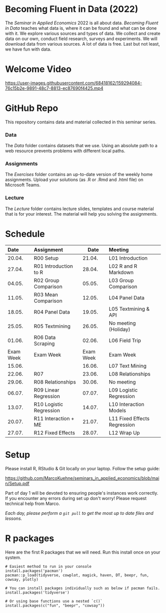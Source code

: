# Becoming Fluent in Data (2022)

The *Seminar in Applied Economics* 2022 is all about data. *Becoming Fluent in Data* teaches what data is, where it can be found and what can be done with it. We explore various sources and types of data. We collect and create data on our own, conduct field research, surveys and experiments. We will download data from various sources. A lot of data is free. Last but not least, we have fun with data. 

# Welcome Video

https://user-images.githubusercontent.com/68418162/159294084-76c15b2e-9891-48c7-8813-ec87690f4425.mp4

# GitHub Repo

This repository contains data and material collected in this seminar series. 

### Data

The *Data* folder contains datasets that we use. Using an absolute path to a web resource prevents problems with different local paths.

### Assignments

The *Exercises* folder contains an up-to-date version of the weekly home assignments. Upload your solutions (as .R or .Rmd and .html file) on Microsoft Teams. 

### Lecture

The *Lecture* folder contains lecture slides, templates and course material that is for your interest. The material will help you solving the assignments.

# Schedule

|Date  |  Assignment             | Date  | Meeting              |
|:-----|:-----|----------------------|:-------------------------|
|20.04.|R00 Setup               |  21.04.|L01 Introduction      |  
|27.04.|R01 Introduction to R   |  28.04.|L02 R and R Markdown  | 
|04.05.|R02 Group Comparison    |  05.05.|L03 Group Comparison  | 
|11.05.|R03 Mean Comparison     |  12.05.|L04 Panel Data        | 
|18.05.|R04 Panel Data          |  19.05.|L05 Textmining & API  | 
|25.05.|R05 Textmining          |  26.05.|No meeting (Holiday)  | 
|01.06.|R06 Data Scraping       |  02.06.|L06 Field Trip        |
|Exam Week|Exam Week|Exam Week  |  Exam Week                    |   
|15.06.|                        |  16.06.|L07 Text Mining       | 
|22.06.|R07                     |  23.06.|L08 Relationships     | 
|29.06.|R08 Relationships       |  30.06.|No meeting            |  
|06.07.|R09 Linear Regression   |  07.07.|L09 Logistic Regression | 
|13.07.|R10 Logistic Regression |  14.07.|L10 Interaction Models  | 
|20.07.|R11 Interaction + ME    |  21.07.|L11 Fixed Effects Regression |  
|27.07.|R12 Fixed Effects       |  28.07.|L12 Wrap Up                  | 

# Setup 

Please install R, RStudio & Git locally on your laptop. Follow the setup guide:

https://github.com/MarcoKuehne/seminars_in_applied_economics/blob/main/Setup.pdf

Part of day 1 will be devoted to ensuring people's instances work correctly. If you encounter any errors during set up don't worry! Please request technical help from Marco. 

*Each day, please perform a `git pull` to get the most up to date files and lessons.*

# R packages

Here are the first R packages that we will need. Run this install once on your system. 

```
# Easiest method to run in your console
install.packages('pacman')
pacman::p_load(tidyverse, cowplot, magick, haven, DT, beepr, fun, cowsay, plotly)

# You can install packages individually such as below if pacman fails.
install.packages('tidyverse')

# Or using base functions use a nested `c()`
install.packages(c("fun", "beepr", "cowsay"))
```



